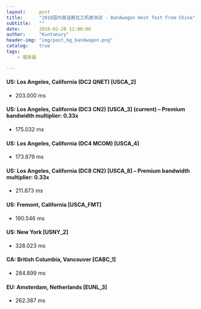 ```yaml
---
layout:     post
title:      "2018国内直连搬瓦工机房测试 - Bandwagon Host Test From China"
subtitle:   ""
date:       2018-01-20 11:00:00
author:     "Kuntanury"
header-img: "img/post_bg_bandwagon.png"
catalog:    true
tags:
    - 服务器

---
```

#### US: Los Angeles, California (DC2 QNET) [USCA_2]

* 203.000 ms

#### US: Los Angeles, California (DC3 CN2) [USCA_3] (current) – Premium bandwidth multiplier: 0.33x

* 175.032 ms

#### US: Los Angeles, California (DC4 MCOM) [USCA_4]

* 173.879 ms

#### US: Los Angeles, California (DC8 CN2) [USCA_8] – Premium bandwidth multiplier: 0.33x

* 211.873 ms

#### US: Fremont, California [USCA_FMT]

* 190.546 ms

#### US: New York [USNY_2]

* 328.023 ms

#### CA: British Columbia, Vancouver [CABC_1]

* 284.899 ms

#### EU: Amsterdam, Netherlands [EUNL_3]

* 262.387 ms
